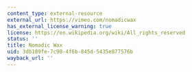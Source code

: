 ```yaml
---
content_type: external-resource
external_url: https://vimeo.com/nomadicwax
has_external_license_warning: true
license: https://en.wikipedia.org/wiki/All_rights_reserved
status: ''
title: Nomadic Wax
uid: 3db189fe-7c90-4f6b-845d-5435e877576b
wayback_url: ''
---
```

